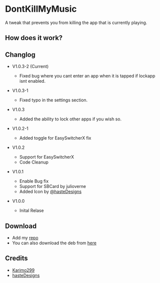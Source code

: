 # DontKillMyMusic

A tweak that prevents you from killing the app that is currently playing.

## How does it work?

## Changlog

* V1.0.3-2 (Current)
  - Fixed bug where you cant enter an app when it is tapped if lockapp isnt enabled.

* V1.0.3-1
  - Fixed typo in the settings section.

* V1.0.3
  - Added the ability to lock other apps if you wish so.

* V1.0.2-1
  - Added toggle for EasySwitcherX fix

* V1.0.2
  - Support for EasySwitcherX
  - Code Cleanup

* V1.0.1
  - Enable Bug fix
  - Support for SBCard by julioverne
  - Added Icon by [@hasteDesigns](https://twitter.com/hasteDesigns)

* V1.0.0  
  - Inital Relase

## Download

* Add my [repo](https://github.com/Karimo299/repo)
* You can also download the deb from [here](./packages)

## Credits

* [Karimo299](https://twitter.com/karimo299)
* [hasteDesigns](https://twitter.com/hasteDesigns)
